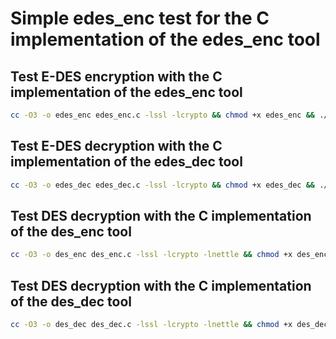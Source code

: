 # Simple edes_enc test for the C implementation of the edes_enc tool

## Test E-DES encryption with the C implementation of the edes_enc tool
```bash
cc -O3 -o edes_enc edes_enc.c -lssl -lcrypto && chmod +x edes_enc && ./edes_enc > randomValuesEnc && rm edes_enc
```

## Test E-DES decryption with the C implementation of the edes_dec tool
```bash
cc -O3 -o edes_dec edes_dec.c -lssl -lcrypto && chmod +x edes_dec && ./edes_dec > /dev/null && rm edes_dec
```

## Test DES decryption with the C implementation of the des_enc tool
```bash
cc -O3 -o des_enc des_enc.c -lssl -lcrypto -lnettle && chmod +x des_enc && ./des_enc > randomValuesEnc && rm des_enc
```

## Test DES decryption with the C implementation of the des_dec tool
```bash
cc -O3 -o des_dec des_dec.c -lssl -lcrypto -lnettle && chmod +x des_dec && ./des_dec > /dev/null && rm des_dec
```